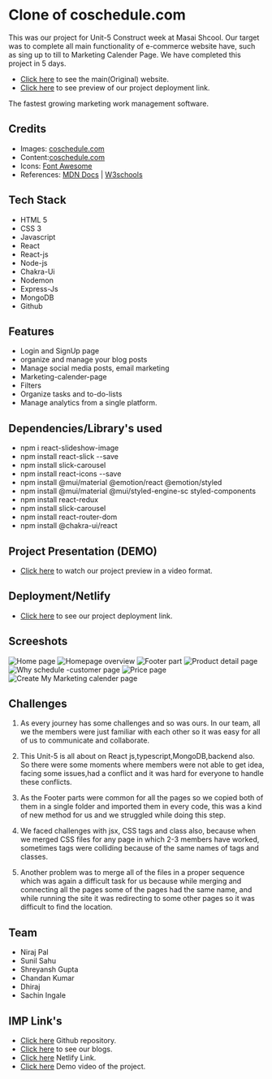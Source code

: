 # Clone of coschedule.com

This was our project for Unit-5 Construct week at Masai Shcool. Our target was to complete all main functionality of e-commerce website have, such as sing up to till to Marketing Calender Page. We have completed this project in 5 days.

- [Click here](https://coschedule.com/) to see the main(Original) website.
- [Click here](https://cosch.netlify.app/) to see preview of our project deployment link.

The fastest growing marketing work management software.

## Credits

- Images: [coschedule.com](https://coschedule.com/)
- Content:[coschedule.com](https://coschedule.com/)
- Icons: [Font Awesome](https://fontawesome.com/)
- References: [MDN Docs](https://developer.mozilla.org/en-US/) | [W3schools](https://www.w3schools.com/)

## Tech Stack

- HTML 5
- CSS 3
- Javascript
- React
- React-js
- Node-js
- Chakra-Ui
- Nodemon
- Express-Js
- MongoDB
- Github

## Features

- Login and SignUp page
- organize and manage your blog posts
- Manage social media posts, email marketing
- Marketing-calender-page
- Filters
- Organize tasks and to-do-lists
- Manage analytics from a single platform.

## Dependencies/Library's used

- npm i react-slideshow-image
- npm install react-slick --save
- npm install slick-carousel
- npm install react-icons --save
- npm install @mui/material @emotion/react @emotion/styled
- npm install @mui/material @mui/styled-engine-sc styled-components
- npm install react-redux
- npm install slick-carousel
- npm install react-router-dom
- npm install @chakra-ui/react

## Project Presentation (DEMO)

- [Click here](https://drive.google.com/file/d/1A75lNAdyCqUgcv9W4Zx9j8PEuvfJBLcd/view?usp=sharing) to watch our project preview in a video format.

## Deployment/Netlify

- [Click here](https://cosch.netlify.app/) to see our project deployment link.

## Screeshots

![Home page](https://www.linkpicture.com/q/Screenshot-270_1.png)
![Homepage overview](https://www.linkpicture.com/q/Screenshot-271_2.png)
![Footer part](https://www.linkpicture.com/q/Screenshot-269.png)
![Product detail page](https://www.linkpicture.com/q/Screenshot-272.png)
![Why schedule -customer page](https://www.linkpicture.com/q/Screenshot-273_1.png)
![Price page](https://www.linkpicture.com/q/Screenshot-274_1.png)
![Create My Marketing calender page](https://www.linkpicture.com/q/Screenshot-275_3.png)

## Challenges

1. As every journey has some challenges and so was ours. In our team, all we the members were just familiar with each other so it was easy for all of us to communicate and collaborate.

2. This Unit-5 is all about on React js,typescript,MongoDB,backend also. So there were some moments where members were not able to get idea, facing some issues,had a conflict and it was hard for everyone to handle these conflicts.

3. As the Footer parts were common for all the pages so we copied both of them in a single folder and imported them in every code, this was a kind of new method for us and we struggled while doing this step.

4. We faced challenges with jsx, CSS tags and class also, because when we merged CSS files for any page in which 2-3 members have worked, sometimes tags were colliding because of the same names of tags and classes.

5. Another problem was to merge all of the files in a proper sequence which was again a difficult task for us because while merging and connecting all the pages some of the pages had the same name, and while running the site it was redirecting to some other pages so it was difficult to find the location.

## Team

- Niraj Pal
- Sunil Sahu
- Shreyansh Gupta
- Chandan Kumar
- Dhiraj
- Sachin Ingale

## IMP Link's

- [Click here](https://github.com/Shreyansh051/Coschedule-Clone) Github repository.
- [Click here](https://medium.com/@sachiningale1998/coschedule-com-clone-83ceaa639b78) to see our blogs.
- [Click here](https://cosch.netlify.app/) Netlify Link.
- [Click here](https://drive.google.com/file/d/1A75lNAdyCqUgcv9W4Zx9j8PEuvfJBLcd/view?usp=sharing) Demo video of the project.
